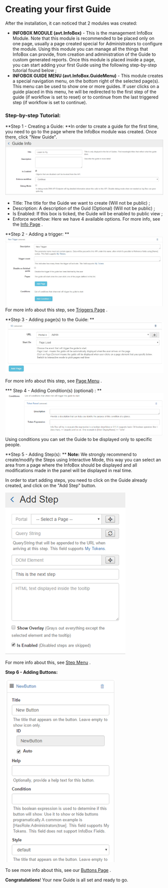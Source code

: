 # Creating your first Guide


After the installation, it can noticed that 2 modules was created:
* **INFOBOX MODULE (avt.InfoBox)** - This is the management InfoBox Module. Note that this module is recommended to be placed only on one page, usually a page created special for Administrators to configure the module. Using this module you can manage all the things that InfoBox can provide, from creation and administration of the Guide to custom generated reports.
Once this module is placed inside a page, you can start adding your first Guide using the following step-by-step tutorial found below ;
* **INFOBOX GUIDE MENU (avt.InfoBox.GuideMenu)** - This module creates a special navigation menu, on the bottom right of the selected page(s). This menu can be used to show one or more guides. If user clicks on a guide placed in this menu, he will be redirected to the first step of the guide (if workflow is set to reset) or to continue from the last triggered step (if workflow is set to continue).


### Step-by-step Tutorial:


**Step 1 - Creating a Guide:
**In order to create a guide for the first time, you need to go to the page where the InfoBox module was created. Once there, click "New Guide". 
![](2016-04-08_1709.png)

* Title: The title for the Guide we want to create (Will not be public) ;
* Description: A description of the Guid (Optional) (Will not be public) ;
* Is Enabled: If this box is ticked, the Guide will be enabled to public view ;
* Enforce workflow: Here we have 4 available options. For more info, see the [Info Page](http://infobox.guide.dnnsharp.com/info.html) . 


**Step 2 - Adding a trigger:
**
![](kjk.jpg)
For more info about this step, see [Triggers Page](http://infobox.guide.dnnsharp.com/triggers.html) .


**Step 3 - Adding page(s) to the Guide:
**
![](sdfsd.jpg)

For more info about this step, see [Page Menu](https://dnnsharp.gitbooks.io/info-box/content/pages.html) .


*** Step 4 - Adding Condition(s) (optional) :
**
![](2016-04-08_1726.png)
Using conditions you can set the Guide to be displayed only to specific people.



**Step 5 - Adding Step(s):
**
**Note:** We strongly recommend to create/modify the Steps using Interactive Mode, this way you can select an area from a page where the InfoBox should be displayed and all modifications made in the panel will be displayed in real time.

In order to start adding steps, you need to click on the Guide already created, and click on the "Add Step" button.

![](2016-04-08_1731.png)

For more info about this, see [Step Menu](http://infobox.guide.dnnsharp.com/steps.html) .

**Step 6 - Adding Buttons:**

![](2016-04-08_1734.png)

To see more info about this, see our [Buttons Page](http://infobox.guide.dnnsharp.com/buttons.html) .

**Congratulations**! Your new Guide is all set and ready to go.